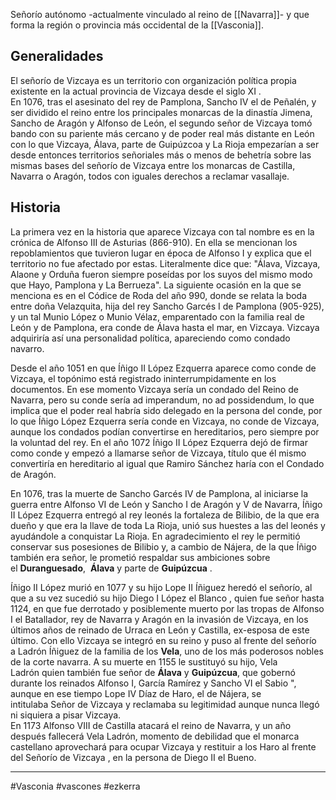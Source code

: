 Señorío autónomo -actualmente vinculado al reino de [[Navarra]]- y que forma la región o provincia más occidental de la [[Vasconia]]. 

## Generalidades
El señorío de Vizcaya es un territorio con organización política propia existente en la actual provincia de Vizcaya desde el siglo XI .  
En 1076, tras el asesinato del rey de Pamplona, Sancho IV el de Peñalén, y ser dividido el reino entre los principales monarcas de la dinastía Jimena, Sancho de Aragón y Alfonso de León, el segundo señor de Vizcaya tomó bando con su pariente más cercano y de poder real más distante en León con lo que Vizcaya, Álava, parte de Guipúzcoa y La Rioja empezarían a ser desde entonces territorios señoriales más o menos de behetría sobre las mismas bases del señorío de Vizcaya entre los monarcas de Castilla, Navarra o Aragón, todos con iguales derechos a reclamar vasallaje.

## Historia

La primera vez en la historia que aparece Vizcaya con tal nombre es en la crónica de Alfonso III de Asturias (866-910). En ella se mencionan los repoblamientos que tuvieron lugar en época de Alfonso I y explica que el territorio no fue afectado por estas. Literalmente dice que: "Álava, Vizcaya, Alaone y Orduña fueron siempre poseídas por los suyos del mismo modo que Hayo, Pamplona y La Berrueza". La siguiente ocasión en la que se menciona es en el Códice de Roda del año 990, donde se relata la boda entre doña Velazquita, hija del rey Sancho Garcés I de Pamplona (905-925), y un tal Munio López o Munio Vélaz, emparentado con la familia real de León y de Pamplona, era conde de Álava hasta el mar, en Vizcaya. Vizcaya adquiriría así una personalidad política, apareciendo como condado navarro.

Desde el año 1051 en que Íñigo II López Ezquerra aparece como conde de Vizcaya, el topónimo está registrado ininterrumpidamente en los documentos. En ese momento Vizcaya sería un condado del Reino de Navarra, pero su conde sería ad imperandum, no ad possidendum, lo que implica que el poder real habría sido delegado en la persona del conde, por lo que Íñigo López Ezquerra sería conde en Vizcaya, no conde de Vizcaya, aunque los condados podían convertirse en hereditarios, pero siempre por la voluntad del rey. En el año 1072 Íñigo II López Ezquerra dejó de firmar como conde y empezó a llamarse señor de Vizcaya, título que él mismo convertiría en hereditario al igual que Ramiro Sánchez haría con el Condado de Aragón.

En 1076, tras la muerte de Sancho Garcés IV de Pamplona, al iniciarse la guerra entre Alfonso VI de León y Sancho I de Aragón y V de Navarra, Íñigo II López Ezquerra entregó al rey leonés la fortaleza de Bilibio, de la que era dueño y que era la llave de toda La Rioja, unió sus huestes a las del leonés y ayudándole a conquistar La Rioja. En agradecimiento el rey le permitió conservar sus posesiones de Bilibio y, a cambio de Nájera, de la que Íñigo también era señor, le prometió respaldar sus ambiciones sobre el **Duranguesado**,  **Álava** y parte de **Guipúzcua** .

Íñigo II López murió en 1077 y su hijo Lope II Íñiguez heredó el señorío, al que a su vez sucedió su hijo Diego I López el Blanco , quien fue señor hasta 1124, en que fue derrotado y posiblemente muerto por las tropas de Alfonso I el Batallador, rey de Navarra y Aragón en la invasión de Vizcaya, en los últimos años de reinado de Urraca en León y Castilla, ex-esposa de este último. Con ello Vizcaya se integró en su reino y puso al frente del señorío a Ladrón Íñiguez de la familia de los **Vela**, uno de los más poderosos nobles de la corte navarra. A su muerte en 1155 le sustituyó su hijo, Vela Ladrón quien también fue señor de **Álava** y **Guipúzcua**, que gobernó durante los reinados Alfonso I, García Ramírez y Sancho VI el Sabio ", aunque en ese tiempo Lope IV Díaz de Haro, el de Nájera, se intitulaba Señor de Vizcaya y reclamaba su legitimidad aunque nunca llegó ni siquiera a pisar Vizcaya.  
En 1173 Alfonso VIII de Castilla atacará el reino de Navarra, y un año después fallecerá Vela Ladrón, momento de debilidad que el monarca castellano aprovechará para ocupar Vizcaya y restituir a los Haro al frente del Señorío de Vizcaya , en la persona de Diego II el Bueno.

---

#Vasconia  #vascones #ezkerra 
